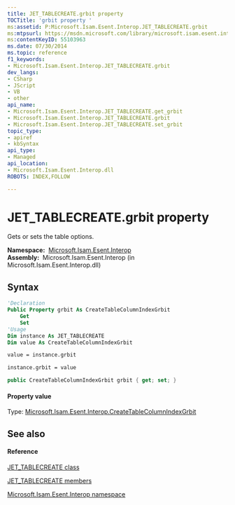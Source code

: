 ```yaml
---
title: JET_TABLECREATE.grbit property 
TOCTitle: 'grbit property '
ms:assetid: P:Microsoft.Isam.Esent.Interop.JET_TABLECREATE.grbit
ms:mtpsurl: https://msdn.microsoft.com/library/microsoft.isam.esent.interop.jet_tablecreate.grbit(v=EXCHG.10)
ms:contentKeyID: 55103963
ms.date: 07/30/2014
ms.topic: reference
f1_keywords:
- Microsoft.Isam.Esent.Interop.JET_TABLECREATE.grbit
dev_langs:
- CSharp
- JScript
- VB
- other
api_name: 
- Microsoft.Isam.Esent.Interop.JET_TABLECREATE.get_grbit
- Microsoft.Isam.Esent.Interop.JET_TABLECREATE.grbit
- Microsoft.Isam.Esent.Interop.JET_TABLECREATE.set_grbit
topic_type: 
- apiref
- kbSyntax
api_type: 
- Managed
api_location: 
- Microsoft.Isam.Esent.Interop.dll
ROBOTS: INDEX,FOLLOW

---
```


# JET_TABLECREATE.grbit property

Gets or sets the table options.

**Namespace:**  [Microsoft.Isam.Esent.Interop](hh596136\(v=exchg.10\).md)  
**Assembly:**  Microsoft.Isam.Esent.Interop (in Microsoft.Isam.Esent.Interop.dll)

## Syntax

``` vb
'Declaration
Public Property grbit As CreateTableColumnIndexGrbit
    Get
    Set
'Usage
Dim instance As JET_TABLECREATE
Dim value As CreateTableColumnIndexGrbit

value = instance.grbit

instance.grbit = value
```

``` csharp
public CreateTableColumnIndexGrbit grbit { get; set; }
```

#### Property value

Type: [Microsoft.Isam.Esent.Interop.CreateTableColumnIndexGrbit](hh566466\(v=exchg.10\).md)  

## See also

#### Reference

[JET_TABLECREATE class](dn351072\(v=exchg.10\).md)

[JET_TABLECREATE members](dn351073\(v=exchg.10\).md)

[Microsoft.Isam.Esent.Interop namespace](hh596136\(v=exchg.10\).md)

